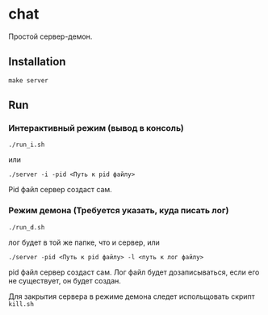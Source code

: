 # chat
Простой сервер-демон.
## Installation
    make server
## Run
### Интерактивный режим (вывод в консоль)
    ./run_i.sh
или 

    ./server -i -pid <Путь к pid файлу>
Pid файл сервер создаст сам.
### Режим демона (Требуется указать, куда писать лог)
    ./run_d.sh
лог будет в той же папке, что и сервер, или

    ./server -pid <Путь к pid файлу> -l <путь к лог файлу>
pid файл сервер создаст сам. Лог файл будет дозаписываться, если его не существует, он будет создан.

Для закрытия сервера в режиме демона следет испольщовать скрипт `kill.sh`
